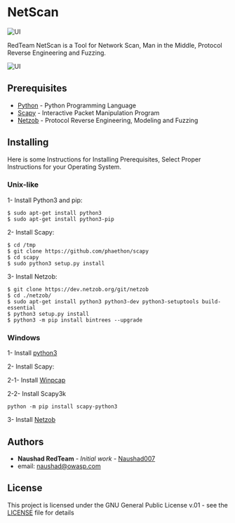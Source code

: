# NetScan

![UI](https://www.naushad.co.uk/img/public/RedTeamNetScan.jpg)


RedTeam NetScan is a Tool for Network Scan, Man in the Middle, Protocol Reverse Engineering and Fuzzing.

![UI](https://www.naushad.co.uk/img/public/RedTeamNetScan.jpg)

## Prerequisites

* [Python](https://www.python.org) - Python Programming Language
* [Scapy](http://www.secdev.org/projects/scapy) - Interactive Packet Manipulation Program
* [Netzob](https://github.com/netzob/netzob) - Protocol Reverse Engineering, Modeling and Fuzzing

## Installing

Here is some Instructions for Installing Prerequisites,
Select Proper Instructions for your Operating System.

### Unix-like

1- Install Python3 and pip:

```
$ sudo apt-get install python3
$ sudo apt-get install python3-pip
```

2- Install Scapy:
```
$ cd /tmp
$ git clone https://github.com/phaethon/scapy
$ cd scapy
$ sudo python3 setup.py install
```

3- Install Netzob:
```
$ git clone https://dev.netzob.org/git/netzob
$ cd ./netzob/
$ sudo apt-get install python3 python3-dev python3-setuptools build-essential
$ python3 setup.py install
$ python3 -m pip install bintrees --upgrade
```


### Windows

1- Install [python3](https://www.python.org)

2- Install Scapy:

2-1- Install [Winpcap](https://www.winpcap.org/install/bin/WinPcap_4_1_3.exe)

2-2- Install Scapy3k
```
python -m pip install scapy-python3
```

3- Install [Netzob](https://dev.netzob.org/projects/netzob/wiki/Installation_documentation_on_Windows)


## Authors

* **Naushad RedTeam** - *Initial work* - [Naushad007](https://github.com/Naushad007)
* email: naushad@owasp.com

## License

This project is licensed under the GNU General Public License v.01 - see the [LICENSE](LICENSE) file for details
